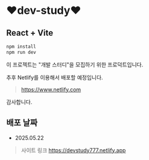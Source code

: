 # ❤️dev-study❤️

## React + Vite

```bash
npm install
npm run dev
```

이 프로젝트는 "개발 스터디"을 모집하기 위한 프로덕트입니다.

추후 Netlify를 이용해서 배포할 예정입니다.

> https://www.netlify.com

감사합니다.

## 배포 날짜

- 2025.05.22

> 사이트 링크
> https://devstudy777.netlify.app
